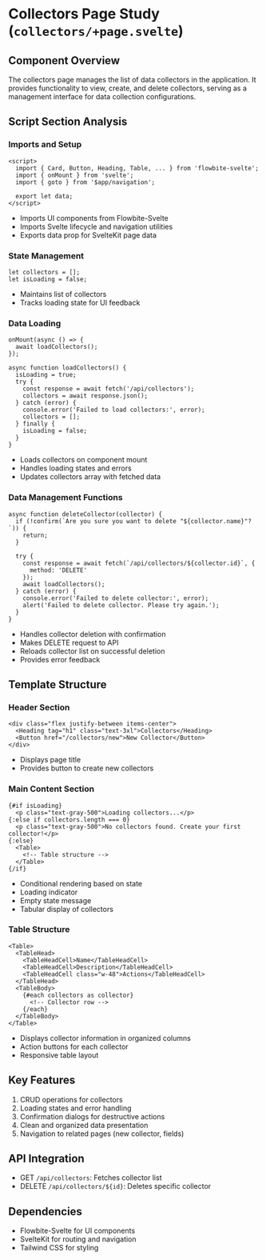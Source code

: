 # Collectors Page Study (`collectors/+page.svelte`)

## Component Overview

The collectors page manages the list of data collectors in the application. It provides functionality to view, create, and delete collectors, serving as a management interface for data collection configurations.

## Script Section Analysis

### Imports and Setup

```svelte
<script>
  import { Card, Button, Heading, Table, ... } from 'flowbite-svelte';
  import { onMount } from 'svelte';
  import { goto } from '$app/navigation';

  export let data;
</script>
```

- Imports UI components from Flowbite-Svelte
- Imports Svelte lifecycle and navigation utilities
- Exports data prop for SvelteKit page data

### State Management

```svelte
let collectors = [];
let isLoading = false;
```

- Maintains list of collectors
- Tracks loading state for UI feedback

### Data Loading

```svelte
onMount(async () => {
  await loadCollectors();
});

async function loadCollectors() {
  isLoading = true;
  try {
    const response = await fetch('/api/collectors');
    collectors = await response.json();
  } catch (error) {
    console.error('Failed to load collectors:', error);
    collectors = [];
  } finally {
    isLoading = false;
  }
}
```

- Loads collectors on component mount
- Handles loading states and errors
- Updates collectors array with fetched data

### Data Management Functions

```svelte
async function deleteCollector(collector) {
  if (!confirm(`Are you sure you want to delete "${collector.name}"?`)) {
    return;
  }

  try {
    const response = await fetch(`/api/collectors/${collector.id}`, {
      method: 'DELETE'
    });
    await loadCollectors();
  } catch (error) {
    console.error('Failed to delete collector:', error);
    alert('Failed to delete collector. Please try again.');
  }
}
```

- Handles collector deletion with confirmation
- Makes DELETE request to API
- Reloads collector list on successful deletion
- Provides error feedback

## Template Structure

### Header Section

```svelte
<div class="flex justify-between items-center">
  <Heading tag="h1" class="text-3xl">Collectors</Heading>
  <Button href="/collectors/new">New Collector</Button>
</div>
```

- Displays page title
- Provides button to create new collectors

### Main Content Section

```svelte
{#if isLoading}
  <p class="text-gray-500">Loading collectors...</p>
{:else if collectors.length === 0}
  <p class="text-gray-500">No collectors found. Create your first collector!</p>
{:else}
  <Table>
    <!-- Table structure -->
  </Table>
{/if}
```

- Conditional rendering based on state
- Loading indicator
- Empty state message
- Tabular display of collectors

### Table Structure

```svelte
<Table>
  <TableHead>
    <TableHeadCell>Name</TableHeadCell>
    <TableHeadCell>Description</TableHeadCell>
    <TableHeadCell class="w-48">Actions</TableHeadCell>
  </TableHead>
  <TableBody>
    {#each collectors as collector}
      <!-- Collector row -->
    {/each}
  </TableBody>
</Table>
```

- Displays collector information in organized columns
- Action buttons for each collector
- Responsive table layout

## Key Features

1. CRUD operations for collectors
2. Loading states and error handling
3. Confirmation dialogs for destructive actions
4. Clean and organized data presentation
5. Navigation to related pages (new collector, fields)

## API Integration

- GET `/api/collectors`: Fetches collector list
- DELETE `/api/collectors/${id}`: Deletes specific collector

## Dependencies

- Flowbite-Svelte for UI components
- SvelteKit for routing and navigation
- Tailwind CSS for styling
